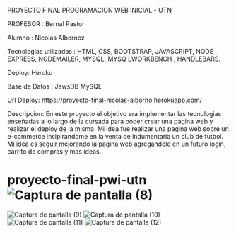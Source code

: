 PROYECTO FINAL PROGRAMACION WEB INICIAL - UTN 

PROFESOR : Bernal Pastor 



Alumno : Nicolas Albornoz




Tecnologias utilizadas : HTML, CSS, BOOTSTRAP, JAVASCRIPT, NODE , EXPRESS, NODEMAILER, MYSQL, MYSQ LWORKBENCH , HANDLEBARS.





Deploy: Heroku 





Base de Datos : JawsDB MySQL




Url Deploy: https://proyecto-final-nicolas-alborno.herokuapp.com/






Descripcion: En este proyecto el objetivo era  implementar las tecnologias enseñadas a lo largo de la cursada para poder crear una pagina web y realizar el deploy
de la misma. Mi idea fue realizar una pagina web sobre un e-commerce insipirandome en la venta de indumentaria un club de futbol. Mi idea es seguir mejorando la pagina web agregandole en un futuro login, carrito de compras y mas ideas.




# proyecto-final-pwi-utn![Captura de pantalla (8)](https://user-images.githubusercontent.com/105244423/190457877-110742c3-464e-4821-828e-85351968b6b5.png)
![Captura de pantalla (9)](https://user-images.githubusercontent.com/105244423/190457900-5ba79dbe-85ed-4866-ac9f-bac57b9c5fc5.png)
![Captura de pantalla (10)](https://user-images.githubusercontent.com/105244423/190457906-48c9cbb4-c32f-4564-8f49-8ef45d2106d4.png)
![Captura de pantalla (11)](https://user-images.githubusercontent.com/105244423/190457925-824f5365-0377-46c8-ae39-cacbc00085ad.png)
![Captura de pantalla (12)](https://user-images.githubusercontent.com/105244423/190457941-aef30283-30f9-4281-9448-29b9145f151d.png)



